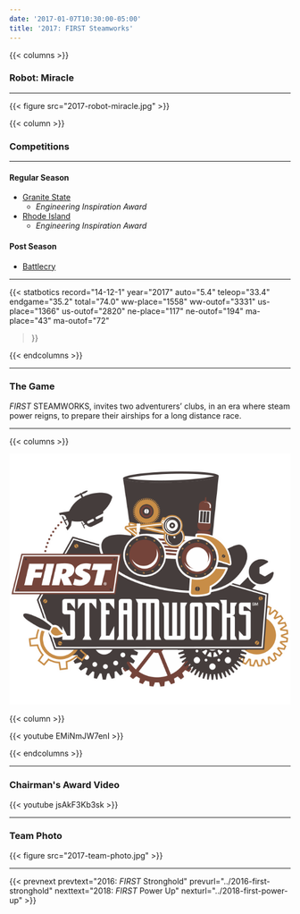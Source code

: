 ```yaml
---
date: '2017-01-07T10:30:00-05:00'
title: '2017: FIRST Steamworks'
---
```


{{< columns >}}

### Robot: Miracle

---

{{< figure src="2017-robot-miracle.jpg" >}}

{{< column >}}

### Competitions

---

#### Regular Season

* [Granite State](https://www.thebluealliance.com/event/2017nhgrs)
  * _Engineering Inspiration Award_
* [Rhode Island](https://www.thebluealliance.com/event/2017ripro)
  * _Engineering Inspiration Award_

#### Post Season

* [Battlecry](https://www.thebluealliance.com/event/2017bc)

---

{{< statbotics
    record="14-12-1" year="2017"
    auto="5.4" teleop="33.4" endgame="35.2" total="74.0"
    ww-place="1558" ww-outof="3331"
    us-place="1366" us-outof="2820"
    ne-place="117"  ne-outof="194"
    ma-place="43"  ma-outof="72"
>}}

{{< endcolumns >}}

---

### The Game

_FIRST_ STEAMWORKS, invites two adventurers’ clubs, in an era where steam power reigns, to prepare their airships for a long distance race.

---

{{< columns >}}

[![_FIRST_ Steamworks Logo](first-steamworks-frc-logo.svg)](https://en.wikipedia.org/wiki/FIRST_Steamworks)

{{< column >}}

{{< youtube EMiNmJW7enI >}}

{{< endcolumns >}}

---

### Chairman's Award Video

{{< youtube jsAkF3Kb3sk >}}

---

### Team Photo
{{< figure src="2017-team-photo.jpg" >}}

---

{{< prevnext  prevtext="2016: _FIRST_ Stronghold" prevurl="../2016-first-stronghold" nexttext="2018: _FIRST_ Power Up" nexturl="../2018-first-power-up" >}}